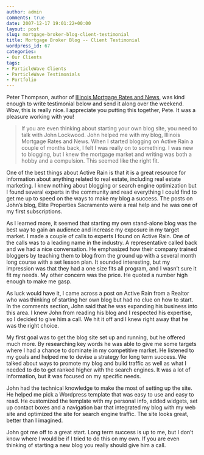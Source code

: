 ```yaml
---
author: admin
comments: true
date: 2007-12-17 19:01:22+00:00
layout: post
slug: mortgage-broker-blog-client-testimonial
title: Mortgage Broker Blog -- Client Testimonial
wordpress_id: 67
categories:
- Our Clients
tags:
- ParticleWave Clients
- ParticleWave Testimonials
- Portfolio
---
```


Peter Thompson, author of [Illinois Mortgage Rates and News](http://www.ptmortgage.com/blog/), was kind enough to write testimonial below and send it along over the weekend.  Wow, this is really nice.  I appreciate you putting this together, Pete.  It was a pleasure working with you!


> If you are even thinking about starting your own blog site, you need to talk with John Lockwood. John helped me with my blog, Illinois Mortgage Rates and News. When I started blogging on Active Rain a couple of months back, I felt I was really on to something. I was new to blogging, but I knew the mortgage market and writing was both a hobby and a compulsion. This seemed like the right fit.

One of the best things about Active Rain is that it is a great resource for information about anything related to real estate, including real estate marketing. I knew nothing about blogging or search engine optimization but I found several experts in the community and read everything I could find to get me up to speed on the ways to make my blog a success. The posts on John’s blog, Elite Properties Sacramento were a real help and he was one of my first subscriptions.

As I learned more, it seemed that starting my own stand-alone blog was the best way to gain an audience and increase my exposure in my target market. I made a couple of calls to experts I found on Active Rain. One of the calls was to a leading name in the industry. A representative called back and we had a nice conversation. He emphasized how their company trained bloggers by teaching them to blog from the ground up with a several month long course with a set lesson plan. It sounded interesting, but my impression was that they had a one size fits all program, and I wasn’t sure it fit my needs. My other concern was the price. He quoted a number high enough to make me gasp.

As luck would have it, I came across a post on Active Rain from a Realtor who was thinking of starting her own blog but had no clue on how to start. In the comments section, John said that he was expanding his business into this area. I knew John from reading his blog and I respected his expertise, so I decided to give him a call. We hit it off and I knew right away that he was the right choice.

My first goal was to get the blog site set up and running, but he offered much more. By researching key words he was able to give me some targets where I had a chance to dominate in my competitive market. He listened to my goals and helped me to devise a strategy for long term success. We talked about ways to promote my blog and build traffic as well as what I needed to do to get ranked higher with the search engines. It was a lot of information, but it was focused on my specific needs.

John had the technical knowledge to make the most of setting up the site. He helped me pick a Wordpress template that was easy to use and easy to read. He customized the template with my personal info, added widgets, set up contact boxes and a navigation bar that integrated my blog with my web site and optimized the site for search engine traffic. The site looks great, better than I imagined.

John got me off to a great start. Long term success is up to me, but I don’t know where I would be if I tried to do this on my own. If you are even thinking of starting a new blog you really should give him a call.
